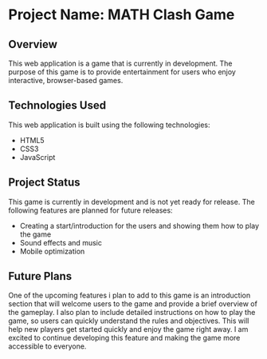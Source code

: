 # Project Name: MATH Clash Game

## Overview

This web application is a game that is currently in development. The purpose of this game is to provide entertainment for users who enjoy interactive, browser-based games.

## Technologies Used

This web application is built using the following technologies:

- HTML5
- CSS3
- JavaScript

## Project Status

This game is currently in development and is not yet ready for release. The following features are planned for future releases:

- Creating a start/introduction for the users and showing them how to play the game
- Sound effects and music
- Mobile optimization


## Future Plans

One of the upcoming features i plan to add to this game is an introduction section that will welcome users to the game and provide a brief overview of the gameplay. I also plan to include detailed instructions on how to play the game, so users can quickly understand the rules and objectives. This will help new players get started quickly and enjoy the game right away. I am excited to continue developing this feature and making the game more accessible to everyone.

